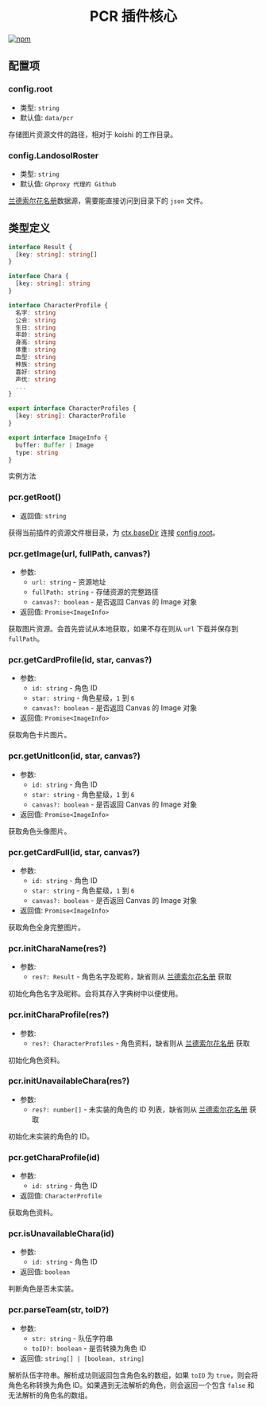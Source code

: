 <h1 align="center">PCR 插件核心</h1>

[![npm](https://img.shields.io/npm/v/koishi-plugin-pcr?style=flat-square)](https://www.npmjs.com/package/koishi-plugin-pcr)

## 配置项

### config.root

- 类型: `string`
- 默认值: `data/pcr`

存储图片资源文件的路径，相对于 koishi 的工作目录。

### config.LandosolRoster

- 类型: `string`
- 默认值: `Ghproxy 代理的 Github`

[兰德索尔花名册](https://github.com/Ice9Coffee/LandosolRoster)数据源，需要能直接访问到目录下的 `json` 文件。

## 类型定义

```ts
interface Result {
  [key: string]: string[]
}

interface Chara {
  [key: string]: string
}

interface CharacterProfile {
  名字: string
  公会: string
  生日: string
  年龄: string
  身高: string
  体重: string
  血型: string
  种族: string
  喜好: string
  声优: string
  ...
}

export interface CharacterProfiles {
  [key: string]: CharacterProfile
}

export interface ImageInfo {
  buffer: Buffer | Image
  type: string
}
```
实例方法

### pcr.getRoot()
- 返回值: `string`

获得当前插件的资源文件根目录，为 [ctx.baseDir](https://koishi.chat/zh-CN/api/core/context.html#ctx-basedir) 连接 [config.root](#configroot)。

### pcr.getImage(url, fullPath, canvas?)
- 参数:
  - `url: string` - 资源地址
  - `fullPath: string` - 存储资源的完整路径
  - `canvas?: boolean` - 是否返回 Canvas 的 Image 对象
- 返回值: `Promise<ImageInfo>`

获取图片资源。会首先尝试从本地获取，如果不存在则从 `url` 下载并保存到 `fullPath`。

### pcr.getCardProfile(id, star, canvas?)
- 参数:
  - `id: string` - 角色 ID
  - `star: string` - 角色星级，`1` 到 `6`
  - `canvas?: boolean` - 是否返回 Canvas 的 Image 对象
- 返回值: `Promise<ImageInfo>`

获取角色卡片图片。

### pcr.getUnitIcon(id, star, canvas?)
- 参数:
  - `id: string` - 角色 ID
  - `star: string` - 角色星级，`1` 到 `6`
  - `canvas?: boolean` - 是否返回 Canvas 的 Image 对象
- 返回值: `Promise<ImageInfo>`

获取角色头像图片。

### pcr.getCardFull(id, star, canvas?)
- 参数:
  - `id: string` - 角色 ID
  - `star: string` - 角色星级，`1` 到 `6`
  - `canvas?: boolean` - 是否返回 Canvas 的 Image 对象
- 返回值: `Promise<ImageInfo>`

获取角色全身完整图片。

### pcr.initCharaName(res?)
- 参数:
  - `res?: Result` - 角色名字及昵称，缺省则从 [兰德索尔花名册](#configlandosolroster) 获取

初始化角色名字及昵称。会将其存入字典树中以便使用。

### pcr.initCharaProfile(res?)
- 参数:
  - `res?: CharacterProfiles` - 角色资料，缺省则从 [兰德索尔花名册](#configlandosolroster) 获取

初始化角色资料。

### pcr.initUnavailableChara(res?)
- 参数:
  - `res?: number[]` - 未实装的角色的 ID 列表，缺省则从 [兰德索尔花名册](#configlandosolroster) 获取

初始化未实装的角色的 ID。

### pcr.getCharaProfile(id)
- 参数:
  - `id: string` - 角色 ID
- 返回值: `CharacterProfile`

获取角色资料。

### pcr.isUnavailableChara(id)
- 参数:
  - `id: string` - 角色 ID
- 返回值: `boolean`

判断角色是否未实装。

### pcr.parseTeam(str, toID?)
- 参数:
  - `str: string` - 队伍字符串
  - `toID?: boolean` - 是否转换为角色 ID
- 返回值: `string[] | [boolean, string]`

解析队伍字符串。解析成功则返回包含角色名的数组，如果 `toID` 为 `true`，则会将角色名称转换为角色 ID。如果遇到无法解析的角色，则会返回一个包含 `false` 和无法解析的角色名的数组。